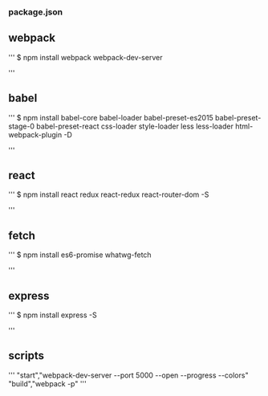 ### package.json

## webpack
'''
$ npm install webpack webpack-dev-server

'''
## babel
'''
$ npm install babel-core babel-loader babel-preset-es2015
babel-preset-stage-0 babel-preset-react css-loader
style-loader less less-loader html-webpack-plugin -D

'''
## react
'''
$ npm install react redux react-redux react-router-dom -S


'''
## fetch
'''
$ npm install es6-promise whatwg-fetch

'''
## express

'''
$ npm install express -S

'''
## scripts
'''
"start","webpack-dev-server --port 5000 --open --progress --colors"
"build","webpack -p"
'''


